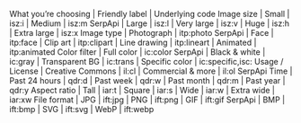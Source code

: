 What you’re choosing | Friendly label | Underlying code
Image size | Small | isz:i
| Medium | isz:m SerpApi
| Large | isz:l
| Very large | isz:v
| Huge | isz:h
| Extra large | isz:x
Image type | Photograph | itp:photo SerpApi
| Face | itp:face
| Clip art | itp:clipart
| Line drawing | itp:lineart
| Animated | itp:animated
Color filter | Full color | ic:color SerpApi
| Black & white | ic:gray
| Transparent BG | ic:trans
| Specific color | ic:specific,isc:<color>
Usage / License | Creative Commons | il:cl
| Commercial & more | il:ol SerpApi
Time | Past 24 hours | qdr:d
| Past week | qdr:w
| Past month | qdr:m
| Past year | qdr:y
Aspect ratio | Tall | iar:t
| Square | iar:s
| Wide | iar:w
| Extra wide | iar:xw
File format | JPG | ift:jpg
| PNG | ift:png
| GIF | ift:gif SerpApi
| BMP | ift:bmp
| SVG | ift:svg
| WebP | ift:webp
